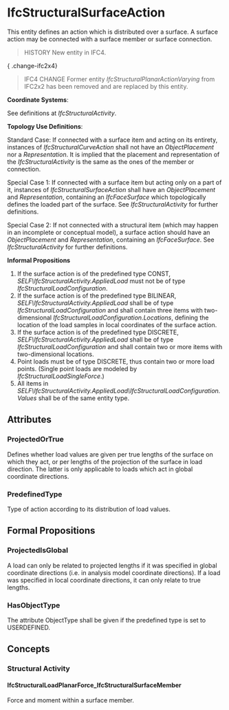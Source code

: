 # IfcStructuralSurfaceAction

This entity defines an action which is distributed over a surface. A surface action may be connected with a surface member or surface connection.

> HISTORY  New entity in IFC4.

{ .change-ifc2x4}
> IFC4 CHANGE  Former entity _IfcStructuralPlanarActionVarying_ from IFC2x2 has been removed and are replaced by this entity.

****Coordinate Systems****:

See definitions at _IfcStructuralActivity_.

****Topology Use Definitions****:

Standard Case:
If connected with a surface item and acting on its entirety, instances of _IfcStructuralCurveAction_ shall not have an _ObjectPlacement_ nor a _Representation_. It is implied that the placement and representation of the _IfcStructuralActivity_ is the same as the ones of the member or connection.

Special Case 1:
If connected with a surface item but acting only on a part of it, instances of _IfcStructuralSurfaceAction_ shall have an _ObjectPlacement_ and _Representation_, containing an _IfcFaceSurface_ which topologically defines the loaded part of the surface. See _IfcStructuralActivity_ for further definitions.

Special Case 2:
If not connected with a structural item (which may happen in an incomplete or conceptual model), a surface action should have an _ObjectPlacement_ and _Representation_, containing an _IfcFaceSurface_. See _IfcStructuralActivity_ for further definitions.

**Informal Propositions**

1. If the surface action is of the predefined type CONST, _SELF\IfcStructuralActivity.AppliedLoad_ must not be of type _IfcStructuralLoadConfiguration_.
2. If the surface action is of the predefined type BILINEAR, _SELF\IfcStructuralActivity.AppliedLoad_ shall be of type _IfcStructuralLoadConfiguration_ and shall contain three items with two-dimensional _IfcStructuralLoadConfiguration.Locations_, defining the location of the load samples in local coordinates of the surface action.
3. If the surface action is of the predefined type DISCRETE, _SELF\IfcStructuralActivity.AppliedLoad_ shall be of type _IfcStructuralLoadConfiguration_ and shall contain two or more items with two-dimensional locations.
4. Point loads must be of type DISCRETE, thus contain two or more load points. (Single point loads are modeled by _IfcStructuralLoadSingleForce_.)
5. All items in _SELF\IfcStructuralActivity.AppliedLoad\IfcStructuralLoadConfiguration.Values_ shall be of the same entity type.

## Attributes

### ProjectedOrTrue
Defines whether load values are given per true lengths of the surface on which they act, or per lengths of the projection of the surface in load direction.  The latter is only applicable to loads which act in global coordinate directions.

### PredefinedType
Type of action according to its distribution of load values.

## Formal Propositions

### ProjectedIsGlobal
A load can only be related to projected lengths if it was specified in global coordinate directions (i.e. in analysis model coordinate directions).  If a load was specified in local coordinate directions, it can only relate to true lengths.

### HasObjectType
The attribute ObjectType shall be given if the predefined type is set to USERDEFINED.

## Concepts

### Structural Activity



#### IfcStructuralLoadPlanarForce_IfcStructuralSurfaceMember

Force and moment within a surface member.

